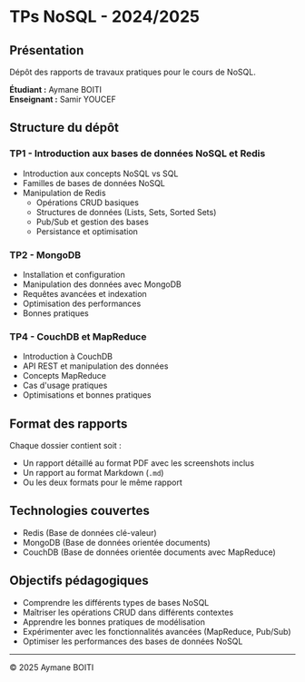 # TPs NoSQL - 2024/2025

## Présentation
Dépôt des rapports de travaux pratiques pour le cours de NoSQL.

**Étudiant :** Aymane BOITI  
**Enseignant :** Samir YOUCEF

## Structure du dépôt

### TP1 - Introduction aux bases de données NoSQL et Redis
- Introduction aux concepts NoSQL vs SQL
- Familles de bases de données NoSQL
- Manipulation de Redis
  - Opérations CRUD basiques
  - Structures de données (Lists, Sets, Sorted Sets)
  - Pub/Sub et gestion des bases
  - Persistance et optimisation

### TP2 - MongoDB
- Installation et configuration
- Manipulation des données avec MongoDB
- Requêtes avancées et indexation
- Optimisation des performances
- Bonnes pratiques

### TP4 - CouchDB et MapReduce
- Introduction à CouchDB
- API REST et manipulation des données
- Concepts MapReduce
- Cas d'usage pratiques
- Optimisations et bonnes pratiques

## Format des rapports
Chaque dossier contient soit :
- Un rapport détaillé au format PDF avec les screenshots inclus
- Un rapport au format Markdown (`.md`)
- Ou les deux formats pour le même rapport

## Technologies couvertes
- Redis (Base de données clé-valeur)
- MongoDB (Base de données orientée documents)
- CouchDB (Base de données orientée documents avec MapReduce)

## Objectifs pédagogiques
- Comprendre les différents types de bases NoSQL
- Maîtriser les opérations CRUD dans différents contextes
- Apprendre les bonnes pratiques de modélisation
- Expérimenter avec les fonctionnalités avancées (MapReduce, Pub/Sub)
- Optimiser les performances des bases de données NoSQL

---
© 2025 Aymane BOITI